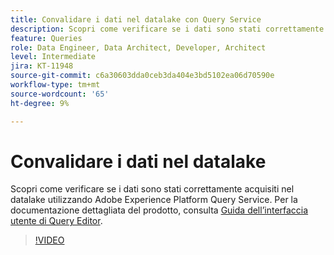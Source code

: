 ```yaml
---
title: Convalidare i dati nel datalake con Query Service
description: Scopri come verificare se i dati sono stati correttamente acquisiti nel datalake utilizzando Adobe Experience Platform Query Service.
feature: Queries
role: Data Engineer, Data Architect, Developer, Architect
level: Intermediate
jira: KT-11948
source-git-commit: c6a30603dda0ceb3da404e3bd5102ea06d70590e
workflow-type: tm+mt
source-wordcount: '65'
ht-degree: 9%

---
```


# Convalidare i dati nel datalake

Scopri come verificare se i dati sono stati correttamente acquisiti nel datalake utilizzando Adobe Experience Platform Query Service. Per la documentazione dettagliata del prodotto, consulta [Guida dell’interfaccia utente di Query Editor](https://experienceleague.adobe.com/docs/experience-platform/query/home.html?lang=it).

>[!VIDEO](https://video.tv.adobe.com/v/3416130?learn=on)

